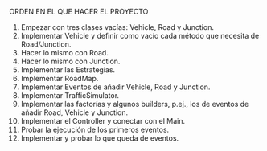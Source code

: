 ORDEN EN EL QUE HACER EL PROYECTO

1. Empezar con tres clases vacías: Vehicle, Road y Junction.
2. Implementar Vehicle y definir como vacío cada método que necesita de Road/Junction.
3. Hacer lo mismo con Road.
4. Hacer lo mismo con Junction.
5. Implementar las Estrategias.
6. Implementar RoadMap.
7. Implementar Eventos de añadir Vehicle, Road y Junction.
8. Implementar TrafficSimulator.
9. Implementar las factorías y algunos builders, p.ej., los de eventos de añadir Road, Vehicle y Junction.
10. Implementar el Controller y conectar con el Main.
11. Probar la ejecución de los primeros eventos.
12. Implementar y probar lo que queda de eventos.
